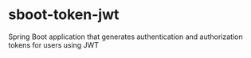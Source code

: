 # sboot-token-jwt
Spring Boot application that generates authentication and authorization tokens for users using JWT

